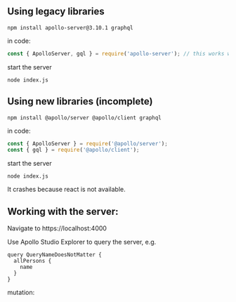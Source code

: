 ## Using legacy libraries
```
npm install apollo-server@3.10.1 graphql
```

in code:
```typescript
const { ApolloServer, gql } = require('apollo-server'); // this works with the apollo-server package 3.10.1
```

start the server
```
node index.js
```

## Using new libraries (incomplete)
```
npm install @apollo/server @apollo/client graphql
```

in code:
```typescript
const { ApolloServer } = require('@apollo/server');
const { gql } = require('@apollo/client');
```

start the server
```
node index.js
```

It crashes because react is not available. 

## Working with the server:
Navigate to https://localhost:4000

Use Apollo Studio Explorer to query the server, e.g.
```
query QueryNameDoesNotMatter {
  allPersons {
    name
  }
}
```

mutation:
```

```